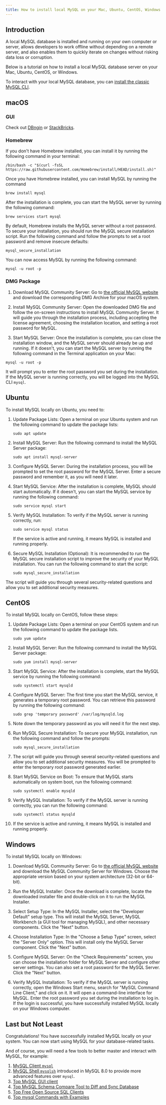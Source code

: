 ```yaml
---
title: How to install local MySQL on your Mac, Ubuntu, CentOS, Windows
---
```


## Introduction

A local MySQL database is installed and running on your own computer or server, allows developers to work offline without depending on a remote server, and also enables them to quickly iterate on changes without risking data loss or corruption.

Below is a tutorial on how to install a local MySQL database server on your Mac, Ubuntu, CentOS, or Windows.

<HintBlock type="info">

To interact with your local MySQL database, you can [install the classic MySQL CLI](/reference/mysql/how-to/how-to-install-mysql-client-on-mac-ubuntu-centos-windows/).

</HintBlock>

## macOS

### GUI

Check out [DBngin](https://dbngin.com/) or [StackBricks](https://stackbricks.app/).

### Homebrew

If you don't have Homebrew installed, you can install it by running the following command in your terminal:

```text
/bin/bash -c "$(curl -fsSL https://raw.githubusercontent.com/Homebrew/install/HEAD/install.sh)"
```

Once you have Homebrew installed, you can install MySQL by running the command

```text
brew install mysql
```

After the installation is complete, you can start the MySQL server by running the following command:

```text
brew services start mysql
```

By default, Homebrew installs the MySQL server without a root password. To secure your installation, you should run the MySQL secure installation script. Run the following command and follow the prompts to set a root password and remove insecure defaults:

```text
mysql_secure_installation
```

You can now access MySQL by running the following command:

```text
mysql -u root -p
```

### DMG Package

1. Download MySQL Community Server: Go to [the official MySQL website](https://dev.mysql.com/downloads/mysql/) and download the corresponding DMG Archive for your macOS system.

2. Install MySQL Community Server: Open the downloaded DMG file and follow the on-screen instructions to install MySQL Community Server. It will guide you through the installation process, including accepting the license agreement, choosing the installation location, and setting a root password for MySQL.

3. Start MySQL Server: Once the installation is complete, you can close the installation window, and the MySQL server should already be up and running. If it doesn't, you can start the MySQL server by running the following command in the Terminal application on your Mac:

```text
mysql -u root -p
```

It will prompt you to enter the root password you set during the installation. If the MySQL server is running correctly, you will be logged into the MySQL CLI `mysql`.

## Ubuntu

To install MySQL locally on Ubuntu, you need to:

1. Update Package Lists: Open a terminal on your Ubuntu system and run the following command to update the package lists:

   ```text
   sudo apt update
   ```

2. Install MySQL Server: Run the following command to install the MySQL Server package:

   ```text
   sudo apt install mysql-server
   ```

3. Configure MySQL Server: During the installation process, you will be prompted to set the root password for the MySQL Server. Enter a secure password and remember it, as you will need it later.

4. Start MySQL Service: After the installation is complete, MySQL should start automatically. If it doesn't, you can start the MySQL service by running the following command:

   ```text
   sudo service mysql start
   ```

5. Verify MySQL Installation: To verify if the MySQL server is running correctly, run:

   ```text
   sudo service mysql status
   ```

   If the service is active and running, it means MySQL is installed and running properly.

6. Secure MySQL Installation (Optional): It is recommended to run the MySQL secure installation script to improve the security of your MySQL installation. You can run the following command to start the script:

   ```text
   sudo mysql_secure_installation
   ```

The script will guide you through several security-related questions and allow you to set additional security measures.

## CentOS

To install MySQL locally on CentOS, follow these steps:

1. Update Package Lists: Open a terminal on your CentOS system and run the following command to update the package lists.

   ```text
   sudo yum update
   ```

2. Install MySQL Server: Run the following command to install the MySQL Server package:

   ```text
   sudo yum install mysql-server
   ```

3. Start MySQL Service: After the installation is complete, start the MySQL service by running the following command:

   ```text
   sudo systemctl start mysqld
   ```

4. Configure MySQL Server: The first time you start the MySQL service, it generates a temporary root password. You can retrieve this password by running the following command:

   ```text
   sudo grep 'temporary password' /var/log/mysqld.log
   ```

5. Note down the temporary password as you will need it for the next step.

6. Run MySQL Secure Installation: To secure your MySQL installation, run the following command and follow the prompts:

   ```text
   sudo mysql_secure_installation
   ```

7. The script will guide you through several security-related questions and allow you to set additional security measures. You will be prompted to enter the temporary root password generated earlier.

8. Start MySQL Service on Boot: To ensure that MySQL starts automatically on system boot, run the following command:

   ```text
   sudo systemctl enable mysqld
   ```

9. Verify MySQL Installation: To verify if the MySQL server is running correctly, you can run the following command:

   ```text
   sudo systemctl status mysqld
   ```

10. If the service is active and running, it means MySQL is installed and running properly.

## Windows

To install MySQL locally on Windows:

1. Download MySQL Community Server: Go to [the official MySQL website](https://dev.mysql.com/downloads/mysql/) and download the MySQL Community Server for Windows. Choose the appropriate version based on your system architecture (32-bit or 64-bit).

1. Run the MySQL Installer: Once the download is complete, locate the downloaded installer file and double-click on it to run the MySQL Installer.

1. Select Setup Type: In the MySQL Installer, select the "Developer Default" setup type. This will install the MySQL Server, MySQL Workbench (a GUI tool for managing MySQL), and other necessary components. Click the "Next" button.

1. Choose Installation Type: In the "Choose a Setup Type" screen, select the "Server Only" option. This will install only the MySQL Server component. Click the "Next" button.

1. Configure MySQL Server: On the "Check Requirements" screen, you can choose the installation folder for MySQL Server and configure other server settings. You can also set a root password for the MySQL Server. Click the "Next" button.

1. Verify MySQL Installation: To verify if the MySQL server is running correctly, open the Windows Start menu, search for "MySQL Command Line Client," and click on it. It will open a command-line interface for MySQL. Enter the root password you set during the installation to log in. If the login is successful, you have successfully installed MySQL locally on your Windows computer.

## Last but Not Least

Congratulations! You have successfully installed MySQL locally on your system. You can now start using MySQL for your database-related tasks.

And of course, you will need a few tools to better master and interact with MySQL, for example:

1. [MySQL Client `mysql`](/reference/mysql/how-to/how-to-install-mysql-client-on-mac-ubuntu-centos-windows)
1. [MySQL Shell `mysqlsh`](/reference/mysql/how-to/how-to-install-mysql-shell-on-macos) introduced in MySQL 8.0 to provide more advanced features over `mysql`.
1. [Top MySQL GUI client](/blog/top-mysql-gui-client)
1. [Top MySQL Schema Compare Tool to Diff and Sync Database](/blog/top-mysql-schema-compare-tools)
1. [Top Free Open Source SQL Clients](/blog/top-open-source-sql-clients)
1. [Top mysql Commands with Examples](/reference/mysql/how-to/top-mysql-commands-with-examples)
